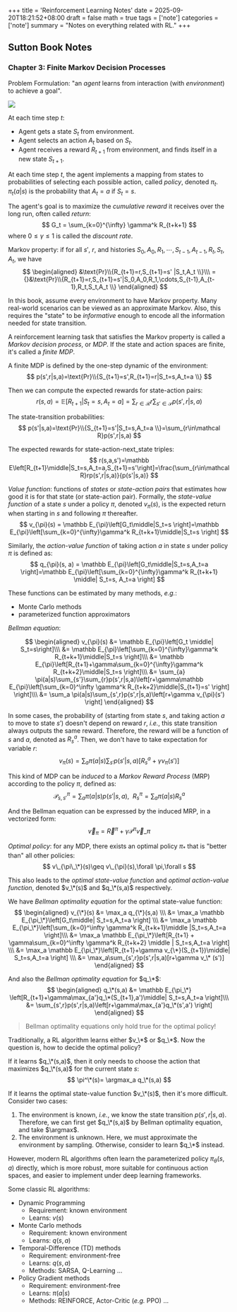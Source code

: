 +++
title = 'Reinforcement Learning Notes'
date = 2025-09-20T18:21:52+08:00
draft = false
math = true
tags = ['note']
categories = ['note']
summary = "Notes on everything related with RL."
+++

## Sutton Book Notes

### Chapter 3: Finite Markov Decision Processes

Problem Formulation: "an *agent* learns from interaction (with *environment*) to achieve a goal".

![](/images/rl/pipeline.png)

At each time step $t$:
- Agent gets a state $S_t$ from environment.
- Agent selects an action $A_t$ based on $S_t$.
- Agent receives a reward $R_{t+1}$ from environment, and finds itself in a new state $S_{t+1}$.

At each time step $t$, the agent implements a mapping from states to probabilities of selecting each possible action, called *policy*, denoted $\pi_t$. $\pi_t(a|s)$ is the probability that $A_t = a$ if $S_t = s$.

The agent's goal is to maximize the *cumulative reward* it receives over the long run, often called *return*:
$$
G_t = \sum_{k=0}^{\infty} \gamma^k R_{t+k+1}
$$
where $0\leq \gamma\leq 1$ is called the *discount rate*.

Markov property: if for all $s'$, $r$, and histories $S_0, A_0, R_1, \cdots, S_{t-1}, A_{t-1}, R_t, S_t, A_t$, we have
$$
\begin{aligned}
&\text{Pr}\\{R_{t+1}=r,S_{t+1}=s' |S_t,A_t \\}\\\
={}&\text{Pr}\\{R_{t+1}=r,S_{t+1}=s'|S_0,A_0,R_1,\cdots,S_{t-1},A_{t-1},R_t,S_t,A_t \\}
\end{aligned}
$$

In this book, assume every environment to have Markov property. Many real-world scenarios can be viewed as an approximate Markov.
Also, this requires the "state" to be *informative* enough to encode all the information needed for state transition.

A reinforcement learning task that satisfies the Markov property is called a *Markov decision process*, or *MDP*. If the state and action spaces are finite, it's called a *finite MDP*.

A finite MDP is defined by the one-step dynamic of the environment:
$$
p(s',r|s,a)=\text{Pr}\\{S_{t+1}=s',R_{t+1}=r|S_t=s,A_t=a \\}
$$

Then we can compute the expected rewards for state-action pairs:
$$
r(s,a) =\mathbb{E}[R_{t+1}|S_t=s,A_t=a]=\sum_{r\in\mathcal R}r\sum_{s'\in\mathcal S}p(s',r|s,a)
$$

The state-transition probabilities:
$$
p(s'|s,a)=\text{Pr}\\{S_{t+1}=s'|S_t=s,A_t=a \\}=\sum_{r\in\mathcal R}p(s',r|s,a)
$$

The expected rewards for state-action-next_state triples:
$$
r(s,a,s')=\mathbb E\left[R_{t+1}\middle|S_t=s,A_t=a,S_{t+1}=s'\right]=\frac{\sum_{r\in\mathcal R}rp(s',r|s,a)}{p(s'|s,a)}
$$

*Value function*: functions of *states* or *state-action pairs* that estimates how good it is for that state (or state-action pair).
Formally, the *state-value function* of a state $s$ under a policy $\pi$, denoted $v_{\pi}(s)$, is the expected return when starting in $s$ and following $\pi$ thereafter.
$$
v_{\pi}(s) = \mathbb E_{\pi}\left[G_t\middle|S_t=s \right]=\mathbb E_{\pi}\left[\sum_{k=0}^{\infty}\gamma^k R_{t+k+1}\middle|S_t=s \right]
$$

Similarly, the *action-value function* of taking action $a$ in state $s$ under policy $\pi$ is defined as:
$$
q_{\pi}(s, a) = \mathbb E_{\pi}\left[G_t\middle|S_t=s,A_t=a \right]=\mathbb E_{\pi}\left[\sum_{k=0}^{\infty}\gamma^k R_{t+k+1} \middle| S_t=s, A_t=a \right]
$$

These functions can be estimated by many methods, *e.g.*:
- Monte Carlo methods
- parameterized function approximators

*Bellman equation*:

$$
\begin{aligned}
v_{\pi}(s) &= \mathbb E_{\pi}\left[G_t \middle| S_t=s\right]\\\
&= \mathbb E_{\pi}\left[\sum_{k=0}^{\infty}\gamma^k R_{t+k+1}\middle|S_t=s \right]\\\
&= \mathbb E_{\pi}\left[R_{t+1}+\gamma\sum_{k=0}^{\infty}\gamma^k R_{t+k+2}\middle|S_t=s \right]\\\
&= \sum_{a} \pi(a|s)\sum_{s'}\sum_{r}p(s',r|s,a)\left[r+\gamma\mathbb E_{\pi}\left[\sum_{k=0}^\infty \gamma^k R_{t+k+2}\middle|S_{t+1}=s' \right] \right]\\\
&= \sum_a \pi(a|s)\sum_{s',r}p(s',r|s,a)\left[r+\gamma v_{\pi}(s') \right]
\end{aligned}
$$

In some cases, the probability of (starting from state $s$, and taking action $a$ to move to state $s'$) doesn't depend on reward $r$, *i.e.*, this state transition always outputs the same reward.
Therefore, the reward will be a function of $s$ and $a$, denoted as $R_s^a$.
Then, we don't have to take expectation for variable $r$:
$$
v_{\pi}(s)=\sum_a\pi(a|s)\sum_{s'}p(s'|s,a)[R_s^a+\gamma v_\pi(s')]
$$

This kind of MDP can be *induced* to a *Markov Reward Process* (MRP) according to the policy $\pi$, defined as:
$$
\mathcal P_{s,s'}^\pi =\sum_{a}\pi(a|s)p(s'|s,a), \ \  R_s^\pi = \sum_a \pi(a|s)R_s^a
$$

And the Bellman equation can be expressed by the induced MRP, in a vectorized form:
$$
\vec{v}_{\pi} = \vec{R}^{\pi} + \gamma \mathcal{P}^{\pi}\vec{v}\_{\pi}
$$

*Optimal policy*: for any MDP, there exists an optimal policy $\pi_*$ that is "better than" all other policies:
$$
v\_{\pi\_\*}(s)\geq v\_{\pi}(s),\forall \pi,\forall s
$$

This also leads to the *optimal state-value function* and *optimal action-value function*, denoted $v_\*(s)$ and $q_\*(s,a)$ respectively.

We have *Bellman optimality equation* for the optimal state-value function:
$$
\begin{aligned}
v_{\*}(s) &= \max_a q_{\*}(s,a) \\\
&= \max_a \mathbb E_{\pi_\*}\left[G_t\middle| S_t=s,A_t=a \right] \\\
&= \max_a \mathbb E_{\pi_\*}\left[\sum_{k=0}^\infty \gamma^k R_{t+k+1}\middle |S_t=s,A_t=a \right]\\\
&= \max_a \mathbb E_{\pi_\*}\left[R_{t+1} + \gamma\sum_{k=0}^\infty \gamma^k R_{t+k+2} \middle | S_t=s,A_t=a \right] \\\
&= \max_a \mathbb E_{\pi_\*}\left[R_{t+1}+\gamma v_{\*}(S_{t+1})\middle| S_t=s,A_t=a \right] \\\
&= \max_a\sum_{s',r}p(s',r|s,a)[r+\gamma v_\* (s')]
\end{aligned}
$$

And also the *Bellman optimality equation* for $q_\*$:
$$
\begin{aligned}
q_\*(s,a) &= \mathbb E_{\pi_\*} \left[R_{t+1}+\gamma\max_{a'}q_\*(S_{t+1},a')\middle| S_t=s,A_t=a \right]\\\
&= \sum_{s',r}p(s',r|s,a)\left[r+\gamma\max_{a'}q_\*(s',a') \right]
\end{aligned}
$$

> Bellman optimality equations only hold true for the optimal policy!

Traditionally, a RL algorithm learns either $v_\*$ or $q_\*$. Now the question is, how to decide the optimal policy?

If it learns $q_\*(s,a)$, then it only needs to choose the action that maximizes $q_\*(s,a)$ for the current state $s$:
$$
\pi^\*(s)= \argmax_a q_\*(s,a)
$$

If it learns the optimal state-value function $v_\*(s)$, then it's more difficult. Consider two cases:
1. The environment is known, *i.e.*, we know the state transition $p(s',r|s,a)$. Therefore, we can first get $q_\*(s,a)$ by Bellman optimality equation, and take $\argmax$.
2. The environment is unknown. Here, we must approximate the environment by sampling. Otherwise, consider to learn $q_\*$ instead.

However, modern RL algorithms often learn the parameterized policy $\pi_\theta(s,a)$ directly, which is more robust, more suitable for continuous action spaces, and easier to implement under deep learning frameworks.

Some classic RL algorithms:
- Dynamic Programming
  - Requirement: known environment
  - Learns: $v(s)$
- Monte Carlo methods
  - Requirement: known environment
  - Learns: $q(s,a)$
- Temporal-Difference (TD) methods
  - Requirement: environment-free
  - Learns: $q(s,a)$
  - Methods: SARSA, Q-Learning ...
- Policy Gradient methods
  - Requirement: environment-free
  - Learns: $\pi(a|s)$
  - Methods: REINFORCE, Actor-Critic (*e.g.* PPO) ...
